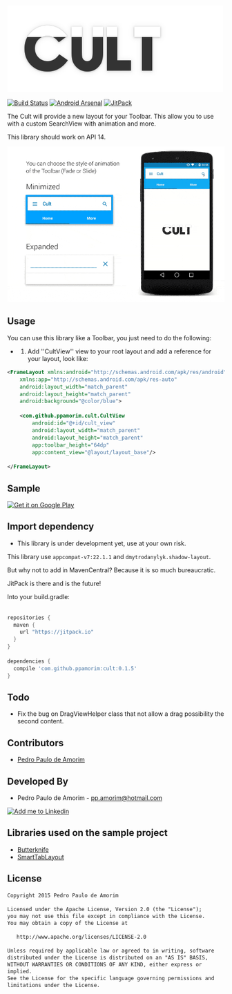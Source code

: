 ![Logo 1][10]

[![Build Status](https://api.travis-ci.org/ppamorim/Cult.svg?branch=develop)](https://travis-ci.org/ppamorim/Cult)
[![Android Arsenal](https://img.shields.io/badge/Android%20Arsenal-Cult-blue.svg?style=flat)](https://android-arsenal.com/details/1/1913)
[![JitPack](https://img.shields.io/github/release/ppamorim/Cult.svg?label=JitPack%20Maven)](https://jitpack.io/#ppamorim/Cult)

The Cult will provide a new layout for your Toolbar. This allow you to use with a custom SearchView with animation and more.

This library should work on API 14.

![Demo 1][11]

Usage
-----

You can use this library like a Toolbar, you just need to do the following:

* 1. Add ''CultView'' view to your root layout and add a reference for your
layout, look like:

```xml
<FrameLayout xmlns:android="http://schemas.android.com/apk/res/android"
    xmlns:app="http://schemas.android.com/apk/res-auto"
    android:layout_width="match_parent"
    android:layout_height="match_parent"
    android:background="@color/blue">

    <com.github.ppamorim.cult.CultView
        android:id="@+id/cult_view"
        android:layout_width="match_parent"
        android:layout_height="match_parent"
        app:toolbar_height="64dp"
        app:content_view="@layout/layout_base"/>

</FrameLayout>
```

Sample
------

<a href="https://play.google.com/store/apps/details?id=com.github.ppamorim.cult">
  <img alt="Get it on Google Play"
       src="https://developer.android.com/images/brand/en_generic_rgb_wo_60.png" />
</a>

Import dependency
--------------------------------

* This library is under development yet, use at your own risk.

This library use `appcompat-v7:22.1.1` and `dmytrodanylyk.shadow-layout`.

But why not to add in MavenCentral?
Because it is so much bureaucratic.

JitPack is there and is the future!

Into your build.gradle:

```groovy

repositories {
  maven {
    url "https://jitpack.io"
  }
}

dependencies {
  compile 'com.github.ppamorim:cult:0.1.5'
}
```

Todo
----

* Fix the bug on DragViewHelper class that not
 allow a drag possibility the second content.

Contributors
------------

* [Pedro Paulo de Amorim][3]

Developed By
------------

* Pedro Paulo de Amorim - <pp.amorim@hotmail.com>

<a href="https://www.linkedin.com/profile/view?id=185411359">
  <img alt="Add me to Linkedin" src="http://imageshack.us/a/img41/7877/smallld.png" />
</a>

Libraries used on the sample project
------------------------------------

* [Butterknife][5]
* [SmartTabLayout][6]

License
-------

    Copyright 2015 Pedro Paulo de Amorim

    Licensed under the Apache License, Version 2.0 (the "License");
    you may not use this file except in compliance with the License.
    You may obtain a copy of the License at

       http://www.apache.org/licenses/LICENSE-2.0

    Unless required by applicable law or agreed to in writing, software
    distributed under the License is distributed on an "AS IS" BASIS,
    WITHOUT WARRANTIES OR CONDITIONS OF ANY KIND, either express or implied.
    See the License for the specific language governing permissions and
    limitations under the License.

[3]: https://github.com/ppamorim/
[5]: https://github.com/JakeWharton/butterknife
[6]: https://github.com/ogaclejapan/SmartTabLayout
[10]: ./art/logo.png
[11]: ./art/cult_app_big.gif
